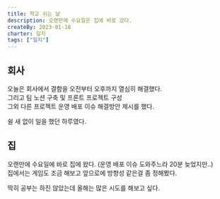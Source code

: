 ```yaml
---
title: 학교 쉬는 날
description: 오랜만에 수요일은 집에 바로 갔다.
createBy: 2023-01-18
charter: 일지
tags: ["일지"]
---
```


## 회사

오늘은 회사에서 결함을 오전부터 오후까지 열심히 해결했다.  
그리고 팀 노션 구축 및 프론트 프로젝트 구성  
그외 다른 프로젝트 운영 배포 이슈 해결방안 제시를 했다.

쉴 새 없이 일을 했던 하루였다.

## 집

오랜만에 수요일에 바로 집에 왔다. (운영 배포 이슈 도와주느라 20분 늦었지만..)  
집에서는 게임도 조금 해보고 앞으로에 방향성 같은걸 좀 정해봤다.

딱히 공부는 하진 않았는데 올해는 많은 시도를 해보고 싶다.
